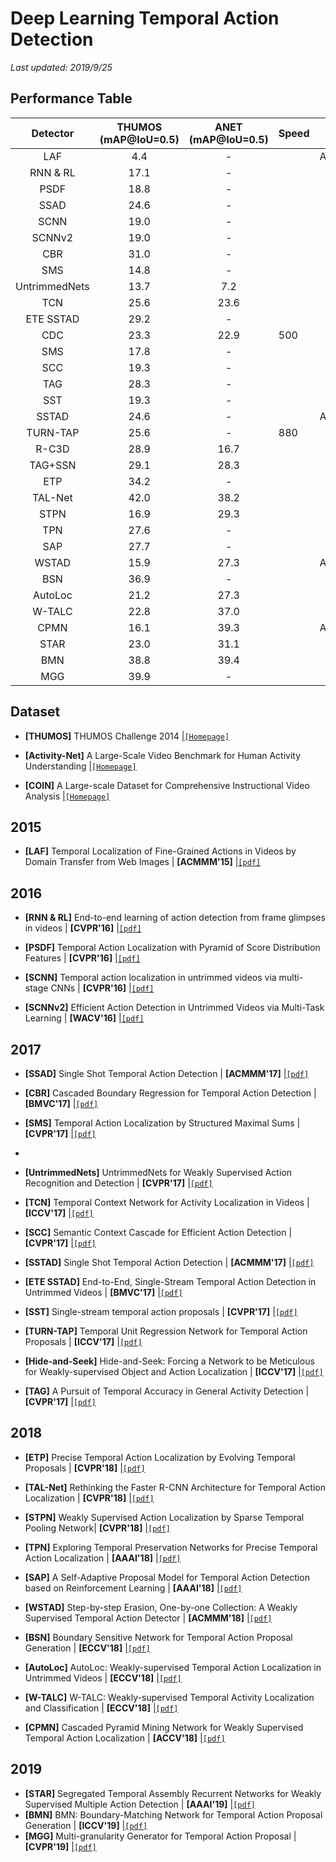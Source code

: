# Deep Learning Temporal Action Detection

*Last updated: 2019/9/25*

## Performance Table

|   Detector    | THUMOS (mAP@IoU=0.5) | ANET (mAP@IoU=0.5)  | Speed | Published In |
|:-------------:|:--------------------:|:-------------------:|-------|-------------:|
|      LAF      |         4.4          |          -          |       |    ACMMM'15   |
|    RNN & RL   |         17.1         |          -          |       |    CVPR'16   |
|      PSDF     |         18.8         |          -          |       |    CVPR'16   |
|      SSAD     |         24.6         |          -          |       |    CVPR'16   |
|      SCNN     |         19.0         |          -          |       |    CVPR'16   |
|     SCNNv2    |         19.0         |          -          |       |    WACV'16   |
|      CBR      |         31.0         |          -          |       |    BMVC'17   |
|      SMS      |         14.8         |          -          |       |    CVPR'17   |
| UntrimmedNets |         13.7         |         7.2         |       |    CVPR'17   |
|      TCN      |         25.6         |         23.6        |       |    ICCV'17   |
|    ETE SSTAD  |         29.2         |          -          |       |    BMVC'17   |
|      CDC      |         23.3         |         22.9        |  500  |    ICCV'17   |
|      SMS      |         17.8         |          -          |       |    CVPR'17   |
|      SCC      |         19.3         |          -          |       |    CVPR'17   |
|      TAG      |         28.3         |          -          |       |    CVPR'17   |
|      SST      |         19.3         |          -          |       |    CVPR'17   |
|     SSTAD     |         24.6         |          -          |       |    ACMMM'17  |
|    TURN-TAP   |         25.6         |          -          |  880  |    ICCV'17   |
|     R-C3D     |         28.9         |         16.7        |       |    ICCV'17   |
|    TAG+SSN    |         29.1         |         28.3        |       |    ICCV'17   |
|      ETP      |         34.2         |          -          |       |    CVPR'18   |
|     TAL-Net   |         42.0         |         38.2        |       |    CVPR'18   |
|     STPN      |         16.9         |         29.3        |       |    CVPR'18   |
|      TPN      |         27.6         |          -          |       |    AAAI'18   |
|      SAP      |         27.7         |          -          |       |    AAAI'18   |
|     WSTAD     |         15.9         |         27.3        |       |    ACMMM'18  |
|      BSN      |         36.9         |          -          |       |    ECCV'18   |
|    AutoLoc    |         21.2         |         27.3        |       |    ECCV'18   |
|    W-TALC     |         22.8         |         37.0        |       |    ECCV'18   |
|     CPMN      |         16.1         |         39.3        |       |    ACMMM'18  |
|     STAR      |         23.0         |         31.1        |       |    AAAI'19   |
|     BMN       |         38.8         |         39.4        |       |    ICCV'19   |
|     MGG       |         39.9         |           -         |       |    ICCV'19   |



## Dataset
- **[THUMOS]** THUMOS Challenge 2014 |[`[Homepage]`](http://crcv.ucf.edu/THUMOS14/) 

- **[Activity-Net]**  A Large-Scale Video Benchmark for Human Activity Understanding |[`[Homepage]`](http://activity-net.org/index.html) 

- **[COIN]**  A Large-scale Dataset for Comprehensive Instructional Video Analysis |[`[Homepage]`](https://coin-dataset.github.io/)


## 2015
- **[LAF]** Temporal Localization of Fine-Grained Actions in Videos by Domain Transfer from Web Images  | **[ACMMM'15]** |[`[pdf]`](http://cn.arxiv.org/pdf/1504.00983.pdf)

## 2016
- **[RNN & RL]** End-to-end learning of action detection from frame glimpses in videos  | **[CVPR'16]** |[`[pdf]`](https://arxiv.org/pdf/1511.06984.pdf) 

- **[PSDF]** Temporal Action Localization with Pyramid of Score Distribution Features   | **[CVPR'16]** |[`[pdf]`](http://openaccess.thecvf.com/content_cvpr_2016/papers/Yuan_Temporal_Action_Localization_CVPR_2016_paper.pdf) 

- **[SCNN]** Temporal action localization in untrimmed videos via multi-stage CNNs  | **[CVPR'16]** |[`[pdf]`](https://arxiv.org/pdf/1601.02129.pdf) 

- **[SCNNv2]** Efficient Action Detection in Untrimmed Videos via Multi-Task Learning  | **[WACV'16]** |[`[pdf]`](https://arxiv.org/pdf/1612.07403.pdf) 


## 2017
- **[SSAD]** Single Shot Temporal Action Detection  | **[ACMMM'17]** |[`[pdf]`](https://arxiv.org/pdf/1710.06236.pdf) 

- **[CBR]** Cascaded Boundary Regression for Temporal Action Detection  | **[BMVC'17]** |[`[pdf]`](https://arxiv.org/pdf/1705.01180.pdf) 

- **[SMS]**  Temporal Action Localization by Structured Maximal Sums  | **[CVPR'17]** |[`[pdf]`](http://cn.arxiv.org/pdf/1704.04671v1.pdf)
- 
- **[UntrimmedNets]**  UntrimmedNets for Weakly Supervised Action Recognition and Detection  | **[CVPR'17]** |[`[pdf]`](http://cn.arxiv.org/pdf/1703.03329.pdf) 

- **[TCN]** Temporal Context Network for Activity Localization in Videos  | **[ICCV'17]** |[`[pdf]`](https://arxiv.org/pdf/1708.02349.pdf) 

- **[SCC]** Semantic Context Cascade for Efficient Action Detection  | **[CVPR'17]** |[`[pdf]`](http://openaccess.thecvf.com/content_cvpr_2017/papers/Heilbron_SCC_Semantic_Context_CVPR_2017_paper.pdf) 

- **[SSTAD]** Single Shot Temporal Action Detection  | **[ACMMM'17]** |[`[pdf]`](https://arxiv.org/pdf/1710.06236.pdf) 

- **[ETE SSTAD]** End-to-End, Single-Stream Temporal Action Detection in Untrimmed Videos  | **[BMVC'17]** |[`[pdf]`](http://vision.stanford.edu/pdf/buch2017bmvc.pdf) 

- **[SST]** Single-stream temporal action proposals  | **[CVPR'17]** |[`[pdf]`](http://vision.stanford.edu/pdf/buch2017cvpr.pdf) 

- **[TURN-TAP]** Temporal Unit Regression Network for Temporal Action Proposals  | **[ICCV'17]** |[`[pdf]`](https://arxiv.org/pdf/1703.06189.pdf) 

- **[Hide-and-Seek]** Hide-and-Seek: Forcing a Network to be Meticulous for Weakly-supervised Object and Action Localization  | **[ICCV'17]** |[`[pdf]`](http://cn.arxiv.org/pdf/1704.04232.pdf)

- **[TAG]** A Pursuit of Temporal Accuracy in General Activity Detection  | **[CVPR'17]** |[`[pdf]`](https://arxiv.org/pdf/1703.02716.pdf) 


## 2018
- **[ETP]** Precise Temporal Action Localization by Evolving Temporal Proposals  | **[CVPR'18]** |[`[pdf]`](https://arxiv.org/pdf/1804.04803.pdf) 

- **[TAL-Net]** Rethinking the Faster R-CNN Architecture for Temporal Action Localization  | **[CVPR'18]** |[`[pdf]`](https://arxiv.org/pdf/1804.07667.pdf) 

- **[STPN]** Weakly Supervised Action Localization by Sparse Temporal Pooling Network| **[CVPR'18]** |[`[pdf]`](http://cn.arxiv.org/pdf/1712.05080.pdf) 

- **[TPN]** Exploring Temporal Preservation Networks for Precise Temporal Action Localization  | **[AAAI'18]** |[`[pdf]`](https://arxiv.org/pdf/1708.03280.pdf) 

- **[SAP]** A Self-Adaptive Proposal Model for Temporal Action Detection based on Reinforcement Learning  | **[AAAI'18]** |[`[pdf]`](https://arxiv.org/pdf/1706.07251.pdf) 

- **[WSTAD]** Step-by-step Erasion, One-by-one Collection: A Weakly Supervised Temporal Action Detector | **[ACMMM'18]** |[`[pdf]`](http://cn.arxiv.org/pdf/1807.02929.pdf) 

- **[BSN]** Boundary Sensitive Network for Temporal Action Proposal Generation  | **[ECCV'18]** |[`[pdf]`](https://arxiv.org/pdf/1806.02964.pdf) 

- **[AutoLoc]** AutoLoc: Weakly-supervised Temporal Action Localization in Untrimmed Videos  | **[ECCV'18]** |[`[pdf]`](http://cn.arxiv.org/pdf/1807.08333.pdf) 

- **[W-TALC]** W-TALC: Weakly-supervised Temporal Activity Localization and Classification  | **[ECCV'18]** |[`[pdf]`](http://cn.arxiv.org/pdf/1807.10418) 

- **[CPMN]** Cascaded Pyramid Mining Network for Weakly Supervised Temporal Action Localization  | **[ACCV'18]** |[`[pdf]`](http://cn.arxiv.org/pdf/1810.11794.pdf) 


## 2019
- **[STAR]** Segregated Temporal Assembly Recurrent Networks for Weakly Supervised Multiple Action Detection   | **[AAAI'19]** |[`[pdf]`](http://cn.arxiv.org/pdf/1811.07460.pdf) 
- **[BMN]** BMN: Boundary-Matching Network for Temporal Action Proposal Generation   | **[ICCV'19]** |[`[pdf]`](https://arxiv.org/pdf/1907.09702.pdf) 
- **[MGG]** Multi-granularity Generator for Temporal Action Proposal   | **[CVPR'19]** |[`[pdf]`](https://arxiv.org/pdf/1811.11524.pdf) 
